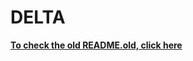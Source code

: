 # DELTA

[**To check the old README.old, click here**](https://github.com/SSODelta/DELTA/blob/master/README_old.md)
